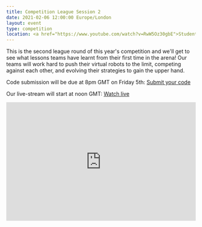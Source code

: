 ```yaml
---
title: Competition League Session 2
date: 2021-02-06 12:00:00 Europe/London
layout: event
type: competition
location: <a href="https://www.youtube.com/watch?v=RwW5Oz30gbE">Student Robotics' YouTube Channel</a>
---
```


This is the second league round of this year's competition and we'll get to see what lessons teams have learnt from their first time in the arena! Our teams will work hard to push their virtual robots to the limit, competing against each other, and evolving their strategies to gain the upper hand.

Code submission will be due at 8pm GMT on Friday 5th: [Submit your code](https://studentrobotics.org/code-submitter/)

Our live-stream will start at noon GMT: [Watch live](https://www.youtube.com/watch?v=RwW5Oz30gbE)

<iframe
  width="100%"
  height="315"
  src="https://www.youtube.com/embed/RwW5Oz30gbE"
  frameborder="0"
  allow="accelerometer; autoplay; encrypted-media; gyroscope; picture-in-picture"
  allowfullscreen
></iframe>
